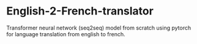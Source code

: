 # English-2-French-translator
Transformer neural network (seq2seq) model from scratch using pytorch for language translation from english to french.
